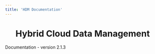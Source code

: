 ```yaml
---
title: 'HDM Documentation'
---
```


<h1 align="center">Hybrid Cloud Data Management</h1>

Documentation - version 2.1.3

